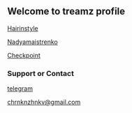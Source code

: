 ## Welcome to treamz profile

[Hairinstyle](https://treamz.github.io/hairinstyle.github.io/)

[Nadyamaistrenko](https://treamz.github.io/treamz1.github.io/)

[Checkpoint](https://treamz.github.io/checkpint.github.io/)



### Support or Contact

[telegram](https://t.me/treamz)

chrnknzhnkv@gmail.com
